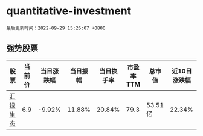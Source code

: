 # quantitative-investment

`最后更新时间：2022-09-29 15:26:07 +0800`

## 强势股票

|股票|当前价|当日涨跌幅|当日振幅|当日换手率|市盈率TTM|总市值|近10日涨跌幅|
|----|----|----|----|----|----|----|----|
|[汇绿生态](https://xueqiu.com/S/SZ001267)|6.9|-9.92%|11.88%|20.84%|79.3|53.51亿|22.34%|
